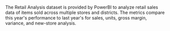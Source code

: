 The Retail Analysis dataset is provided by PowerBI to analyze retail sales data of items sold across multiple stores and districts. The metrics compare this year's performance to last year's for sales, units, gross margin, variance, and new-store analysis.
